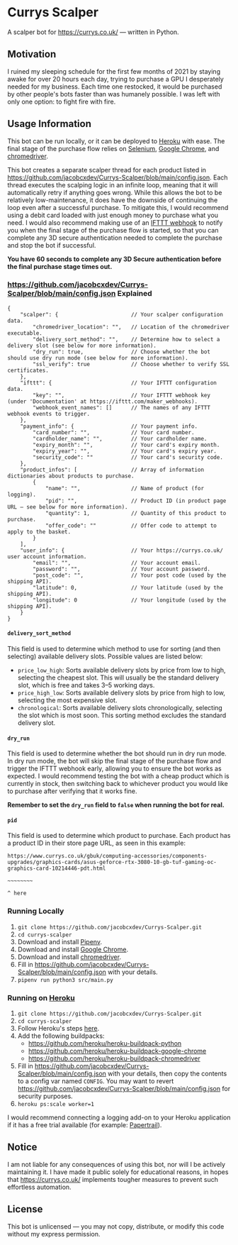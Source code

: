 # Currys Scalper
A scalper bot for https://currys.co.uk/ — written in Python.

## Motivation
I ruined my sleeping schedule for the first few months of 2021 by staying awake for over 20 hours each day, trying to purchase a GPU I desperately needed for my business. Each time one restocked, it would be purchased by other people's bots faster than was humanely possible. I was left with only one option: to fight fire with fire.

## Usage Information
This bot can be run locally, or it can be deployed to [Heroku](http://heroku.com) with ease. The final stage of the purchase flow relies on [Selenium](http://selenium.dev), [Google Chrome](http://google.com/chrome/), and [chromedriver](http://chromedriver.chromium.org).

This bot creates a separate scalper thread for each product listed in https://github.com/jacobcxdev/Currys-Scalper/blob/main/config.json. Each thread executes the scalping logic in an infinite loop, meaning that it will automatically retry if anything goes wrong. While this allows the bot to be relatively low-maintenance, it does have the downside of continuing the loop even after a successful purchase. To mitigate this, I would recommend using a debit card loaded with just enough money to purchase what you need. I would also recommend making use of an [IFTTT webhook](https://ifttt.com/maker_webhooks) to notify you when the final stage of the purchase flow is started, so that you can complete any 3D secure authentication needed to complete the purchase and stop the bot if successful.

**You have 60 seconds to complete any 3D Secure authentication before the final purchase stage times out.**

### https://github.com/jacobcxdev/Currys-Scalper/blob/main/config.json Explained
```
{
    "scalper": {                       // Your scalper configuration data.
        "chromedriver_location": "",   // Location of the chromedriver executable.
        "delivery_sort_method": "",    // Determine how to select a delivery slot (see below for more information).
        "dry_run": true,               // Choose whether the bot should use dry run mode (see below for more information).
        "ssl_verify": true             // Choose whether to verify SSL certificates.
    },
    "ifttt": {                         // Your IFTTT configuration data.
        "key": "",                     // Your IFTTT webhook key (under 'Documentation' at https://ifttt.com/maker_webhooks).
        "webhook_event_names": []      // The names of any IFTTT webhook events to trigger.
    },
    "payment_info": {                  // Your payment info.
        "card_number": "",             // Your card number.
        "cardholder_name": "",         // Your cardholder name.
        "expiry_month": "",            // Your card's expiry month.
        "expiry_year": "",             // Your card's expiry year.
        "security_code": ""            // Your card's security code.
    },
    "product_infos": [                 // Array of information dictionaries about products to purchase.
        {
            "name": "",                // Name of product (for logging).
            "pid": "",                 // Product ID (in product page URL — see below for more information).
            "quantity": 1,             // Quantity of this product to purchase.
            "offer_code": ""           // Offer code to attempt to apply to the basket.
        }
    ],
    "user_info": {                     // Your https://currys.co.uk/ user account information.
        "email": "",                   // Your account email.
        "password": "",                // Your account password.
        "post_code": "",               // Your post code (used by the shipping API).
        "latitude": 0,                 // Your latitude (used by the shipping API).
        "longitude": 0                 // Your longitude (used by the shipping API).
    }
}
```

#### `delivery_sort_method`
This field is used to determine which method to use for sorting (and then selecting) available delivery slots. Possible values are listed below:
* `price_low_high`: Sorts available delivery slots by price from low to high, selecting the cheapest slot. This will usually be the standard delivery slot, which is free and takes 3–5 working days.
* `price_high_low`: Sorts available delivery slots by price from high to low, selecting the most expensive slot.
* `chronological`: Sorts available delivery slots chronologically, selecting the slot which is most soon. This sorting method excludes the standard delivery slot.

#### `dry_run`
This field is used to determine whether the bot should run in dry run mode. In dry run mode, the bot will skip the final stage of the purchase flow and trigger the IFTTT webhook early, allowing you to ensure the bot works as expected. I would recommend testing the bot with a cheap product which is currently in stock, then switching back to whichever product you would like to purchase after verifying that it works fine.

**Remember to set the `dry_run` field to `false` when running the bot for real.**

#### `pid`
This field is used to determine which product to purchase. Each product has a product ID in their store page URL, as seen in this example:
```
https://www.currys.co.uk/gbuk/computing-accessories/components-upgrades/graphics-cards/asus-geforce-rtx-3080-10-gb-tuf-gaming-oc-graphics-card-10214446-pdt.html
                                                                                                                                               ~~~~~~~~
                                                                                                                                               ^ here
```

### Running Locally
1. `git clone https://github.com/jacobcxdev/Currys-Scalper.git`
2. `cd currys-scalper`
3. Download and install [Pipenv](https://github.com/pypa/pipenv).
4. Download and install [Google Chrome](http://google.com/chrome/).
5. Download and install [chromedriver](http://chromedriver.chromium.org).
6. Fill in https://github.com/jacobcxdev/Currys-Scalper/blob/main/config.json with your details.
7. `pipenv run python3 src/main.py`

### Running on [Heroku](http://heroku.com)
1. `git clone https://github.com/jacobcxdev/Currys-Scalper.git`
2. `cd currys-scalper`
3. Follow Heroku's steps [here](https://devcenter.heroku.com/articles/git).
4. Add the following buildpacks:
    * https://github.com/heroku/heroku-buildpack-python
    * https://github.com/heroku/heroku-buildpack-google-chrome
    * https://github.com/heroku/heroku-buildpack-chromedriver
5. Fill in https://github.com/jacobcxdev/Currys-Scalper/blob/main/config.json with your details, then copy the contents to a config var named `CONFIG`. You may want to revert https://github.com/jacobcxdev/Currys-Scalper/blob/main/config.json for security purposes.
6. `heroku ps:scale worker=1`

I would recommend connecting a logging add-on to your Heroku application if it has a free trial available (for example: [Papertrail](https://elements.heroku.com/addons/papertrail)).

## Notice
I am not liable for any consequences of using this bot, nor will I be actively maintaining it. I have made it public solely for educational reasons, in hopes that https://currys.co.uk/ implements tougher measures to prevent such effortless automation.

## License
This bot is unlicensed — you may not copy, distribute, or modify this code without my express permission.

